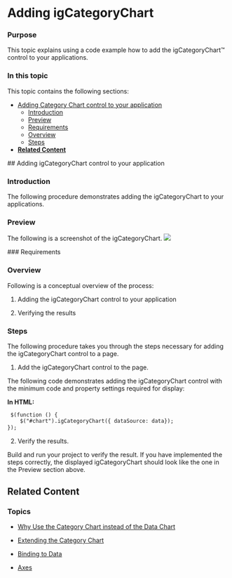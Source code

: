 ﻿# Adding igCategoryChart

### Purpose

This topic explains using a code example how to add the  igCategoryChart™ control to your applications.

### In this topic

This topic contains the following sections:

-   [Adding Category Chart control to your application](#Adding)
    -   [Introduction](#Introduction)
    -   [Preview](#Preview)
    -   [Requirements](#Prerequisites)
    -   [Overview](#Overview)
    -   [Steps](#Steps)
-   [**Related Content**](#RelatedContent)

<a id="Adding"/>
## Adding  igCategoryChart control to your application

<a id="Introduction"/>

### Introduction

The following procedure demonstrates adding the igCategoryChart to your applications.

<a id="Preview"/>

### Preview

The following is a screenshot of the igCategoryChart.
![](images/categorychart_walkthrough_01.png)

<a id="Prerequisites"/>
### Requirements



<a id="Overview"/>

### Overview

Following is a conceptual overview of the process:

1. Adding the igCategoryChart control to your application

2. Verifying the results

<a id="Steps"/>

### Steps

The following procedure takes you through the steps necessary for adding the igCategoryChart control to a page.

1. Add the igCategoryChart control to the page.

The following code demonstrates adding the igCategoryChart control with the minimum code and property settings required for display:

**In HTML:**

```html
 $(function () {
    $("#chart").igCategoryChart({ dataSource: data});
});
```

2. Verify the results.

Build and run your project to verify the result. If you have implemented the steps correctly, the displayed igCategoryChart should look like the one in the Preview section above.


<a id="RelatedContent"/>

## Related Content

### Topics

- [Why Use the Category Chart instead of the Data Chart](categorychart-why-use.html)

- [Extending the Category Chart](categorychart-extending-category-chart.html)

- [Binding to Data](categorychart-binding-to-data.html)

- [Axes](categorychart-axes.html)
